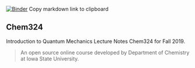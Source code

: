 [![Binder](https://mybinder.org/badge_logo.svg)](https://mybinder.org/v2/gh/DPotoyan/Chem324/master)
Copy markdown link to clipboard

## Chem324
Introduction to Quantum Mechanics Lecture Notes Chem324 for Fall 2019.
> An open source online course developed by Department of Chemistry at Iowa State University. 
